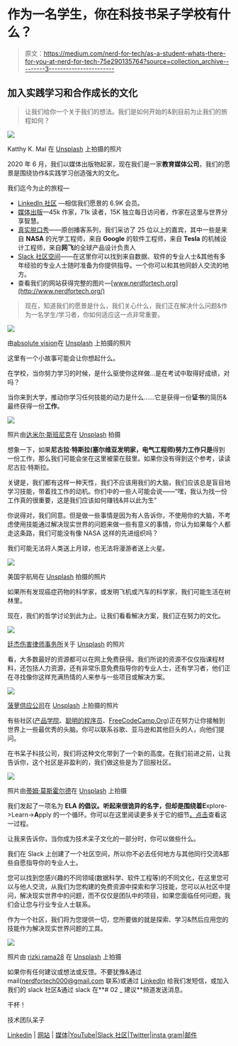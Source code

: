 # 作为一名学生，你在科技书呆子学校有什么？

> 原文：<https://medium.com/nerd-for-tech/as-a-student-whats-there-for-you-at-nerd-for-tech-75e290135764?source=collection_archive---------3----------------------->

## 加入实践学习和合作成长的文化

> 让我们给你一个关于我们的想法。我们是如何开始的&到目前为止我们的旅程如何？

![](img/0e2728e184c609689d90320c7e9f7776.png)

Katthy K. Mal 在 [Unsplash](https://unsplash.com?utm_source=medium&utm_medium=referral) 上拍摄的照片

2020 年 6 月，我们以媒体出版物起家，现在我们是一家**教育媒体公司**，我们的愿景是围绕协作&实践学习创造强大的文化。

我们迄今为止的旅程—

*   [LinkedIn 社区](https://www.linkedin.com/company/68185327/admin/) —相信我们愿景的 6.9K 会员。
*   [媒体出版](https://medium.com/nerd-for-tech)—45k 作家，71k 读者，15K 独立每日访问者，作家在这里与世界分享智慧。
*   [真实脱口秀](https://www.youtube.com/channel/UCZy3TVD71ttqVHL5P9A_JBw)——原创播客系列，我们采访了 25 位以上的嘉宾，其中一些是来自 **NASA** 的光学工程师，来自 **Google** 的软件工程师，来自 **Tesla** 的机械设计工程师，来自**网飞**的全球产品设计负责人
*   [Slack 社区空间](https://join.slack.com/t/nerdfortech/shared_invite/zt-zd135ylv-iZrvQBvwCTT56e~bBtQZVA)——在这里你可以找到来自数据、软件的专业人士&其他有多年经验的专业人士随时准备为你提供指导。一个你可以和其他同龄人交流的地方。
*   查看我们的网站获得完整的图片—[www.nerdfortech.org](http://www.nerdfortech.org/)

> 现在，知道我们的愿景是什么，我们关心什么，我们正在解决什么问题&作为一名学生/学习者，你如何适应这一点非常重要。

![](img/b6e365fb96ca4f1f09af408a92d775b6.png)

由[absolute vision](https://unsplash.com/@freegraphictoday?utm_source=medium&utm_medium=referral)在 [Unsplash](https://unsplash.com?utm_source=medium&utm_medium=referral) 上拍摄的照片

这里有一个小故事可能会让你想起什么。

在学校，当你努力学习的时候，是什么驱使你这样做…是在考试中取得好成绩，对吗？

当你来到大学，推动你学习任何技能的动力是什么……它是获得一份**证书**的简历&最终获得一份**工作**。

![](img/e8fbc606560de6e52a37c22aae1324e5.png)

照片由[达米尔·斯班尼克](https://unsplash.com/@spanic?utm_source=medium&utm_medium=referral)在 [Unsplash](https://unsplash.com?utm_source=medium&utm_medium=referral) 拍摄

想象一下，如果**尼古拉·特斯拉(塞尔维亚发明家，电气工程师)**努力工作**只是**得到一份工作，那么我们可能会坐在这里被蒙在鼓里。如果你没有得到这个参考，读读尼古拉·特斯拉。

关键是，我们都有这样一种天性，我们不应该用我们的大脑，我们应该总是盲目地学习技能，带着找工作的动机。你们中的一些人可能会说——“嘿，我认为找一份工作真的很重要，这是我们应该如何赚钱&并以此为生”

你说得对，我们同意。但是做一些事情是因为有人告诉你，不使用你的大脑，不考虑使用技能通过解决现实世界的问题来做一些有意义的事情，你认为如果每个人都走这条路，我们可能没有像 NASA 这样的先进组织吗？

我们可能无法将人类送上月球，也无法将漫游者送上火星。

![](img/88bec1980000b400c4132b6c2e832d1c.png)

美国宇航局在 [Unsplash](https://unsplash.com?utm_source=medium&utm_medium=referral) 拍摄的照片

如果所有发现癌症药物的科学家，或发明飞机或汽车的科学家，我们可能生活在树林里。

现在，我们的哲学讨论到此为止。让我们看看解决方案，我们正在努力的文化。

![](img/2827f509cd2ac5306a32b341644d16fd.png)

[廷杰伤害律师事务所](https://unsplash.com/@tingeyinjurylawfirm?utm_source=medium&utm_medium=referral)关于 [Unsplash](https://unsplash.com?utm_source=medium&utm_medium=referral) 的照片

看，大多数最好的资源都可以在网上免费获得。我们所说的资源不仅仅指课程材料，还包括人力资源，还有非常乐意免费指导你的专业人士，还有学习者，他们正在寻找像你这样充满热情的人来参与一些项目或解决方案。

![](img/bebaf7553126b33f2a95ce41137d90dd.png)

[菠萝供应公司](https://unsplash.com/@pineapple?utm_source=medium&utm_medium=referral)在 [Unsplash](https://unsplash.com?utm_source=medium&utm_medium=referral) 上拍摄的照片

有些社区([产品学院](https://productschool.com/)、[聪明的程序员](https://www.youtube.com/c/CleverProgrammer)、[FreeCodeCamp.Org](http://freecodecamp.org))正在努力让你接触到世界上一些最优秀的头脑。你可以联系谷歌、亚马逊和其他巨头的人，向他们提问。

在书呆子科技公司，我们将这种文化带到了一个新的高度。在我们前进之前，让我告诉你，这个社区是非盈利的，我们做这些是为了回报社区。

![](img/7f8f35db98cce490becccd706fe211fe.png)

照片由[蒂姆·莫斯霍尔德](https://unsplash.com/@timmossholder?utm_source=medium&utm_medium=referral)在 [Unsplash](https://unsplash.com?utm_source=medium&utm_medium=referral) 上拍摄

我们发起了一项名为 **ELA 的倡议。**听起来很诡异的名字，但却是围绕着**E**xplore->Learn->**A**pply 的一个循环。你可以在这里阅读更多关于它的细节[。点击](https://www.nerdfortech.org/post/explore-learn-apply-ela)查看这一过程。

让我来告诉你，当你成为技术呆子文化的一部分时，你可以做些什么。

我们在 Slack 上创建了一个社区空间，所以你不必去任何地方与其他同行交流&那些自愿指导你的专业人士。

您可以找到您感兴趣的不同领域(数据科学、软件工程等)的不同文化，在这里您可以与他人交流，从我们为您构建的免费资源中探索和学习技能，您可以从社区中提问，解决现实世界中的问题，而不仅仅是团队中的项目，如果您面临任何问题，我们会让您与行业专业人士联系。

作为一个社区，我们将为您提供一切，您所要做的就是探索、学习&然后应用您的技能作为解决现实世界问题的工具。

![](img/d3fb513bcd3c28457d119f754f29bddb.png)

照片由 [rizki rama28](https://unsplash.com/@rizkirama?utm_source=medium&utm_medium=referral) 在 [Unsplash](https://unsplash.com?utm_source=medium&utm_medium=referral) 上拍摄

如果你有任何建议或想法或反馈。不要犹豫&通过 mail(nerdfortech000@gmail.com 联系)或通过 [LinkedIn](https://www.linkedin.com/in/nerd-for-tech/) 给我们发短信，或加入我们的 slack 社区&通过 slack 在**# 02 _ 建议**频道发送消息。

干杯！

技术团队呆子

[Linkedin](https://www.linkedin.com/company/nerdfortech/?viewAsMember=true) | [网站](https://www.nerdfortech.org/) | [媒体](https://medium.com/nerd-for-tech)|[YouTube](https://www.youtube.com/channel/UCZy3TVD71ttqVHL5P9A_JBw)|[Slack 社区](https://join.slack.com/t/nerdfortech/shared_invite/zt-zd135ylv-iZrvQBvwCTT56e~bBtQZVA)|[Twitter](https://twitter.com/nerdfortech)|[insta gram](https://instagram.com/_therealtalkshow)|[邮件](http://nerdfortech@gmail.com/)